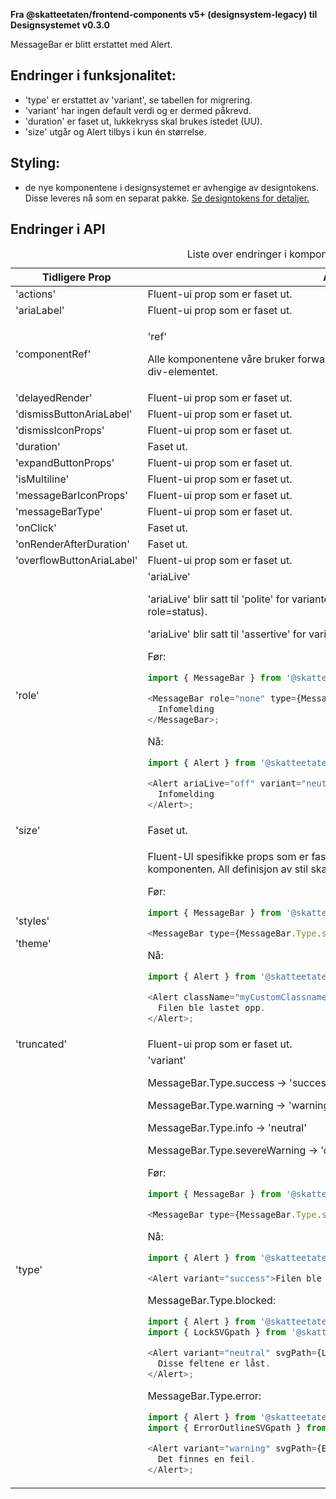 **Fra @skatteetaten/frontend-components v5+ (designsystem-legacy) til Designsystemet v0.3.0**

MessageBar er blitt erstattet med Alert.

## Endringer i funksjonalitet:

- 'type' er erstattet av 'variant', se tabellen for migrering.
- 'variant' har ingen default verdi og er dermed påkrevd.
- 'duration' er faset ut, lukkekryss skal brukes istedet (UU).
- 'size' utgår og Alert tilbys i kun én størrelse.

## Styling:

- de nye komponentene i designsystemet er avhengige av designtokens. Disse leveres nå som en separat pakke. <a class="brodtekst-link" href="#section-designtokens-deprecated">Se designtokens for detaljer.</a>

## Endringer i API

<div className="migration-tabell">
<table>
<caption>Liste over endringer i komponent-api'et</caption>
<thead><tr><th>Tidligere Prop</th><th>Alternativ</th></tr></thead>
<tbody>
<tr>
<td>'actions'</td>
<td>
Fluent-ui prop som er faset ut.
</td>
</tr>
<tr>
<td>'ariaLabel'</td>
<td>
Fluent-ui prop som er faset ut.
</td>
</tr>
<tr>
<td>'componentRef'</td>
<td>

'ref'

Alle komponentene våre bruker forwardRef. For denne komponenten sendes 'ref' til div-elementet.

</td>
</tr>
<tr>
<td>'delayedRender'</td>
<td>
Fluent-ui prop som er faset ut.
</td>
</tr>
<tr>
<td>'dismissButtonAriaLabel'</td>
<td>
Fluent-ui prop som er faset ut.
</td>
</tr>
<tr>
<td>'dismissIconProps'</td>
<td>
Fluent-ui prop som er faset ut.
</td>
</tr>
<tr>
<td>'duration'</td>
<td>
Faset ut.
</td>
</tr>
<tr>
<td>'expandButtonProps'</td>
<td>
Fluent-ui prop som er faset ut.
</td>
</tr>
<tr>
<td>'isMultiline'</td>
<td>
Fluent-ui prop som er faset ut.
</td>
</tr>
<tr>
<td>'messageBarIconProps'</td>
<td>
Fluent-ui prop som er faset ut.
</td>
</tr>
<tr>
<td>'messageBarType'</td>
<td>
Fluent-ui prop som er faset ut.
</td>
</tr>
<tr>
<td>'onClick'</td>
<td>
Faset ut.
</td>
</tr>
<tr>
<td>'onRenderAfterDuration'</td>
<td>
Faset ut.
</td>
</tr>
<tr>
<td>'overflowButtonAriaLabel'</td>
<td>
Fluent-ui prop som er faset ut.
</td>
</tr>
<tr>
<td>'role'</td>
<td>
'ariaLive'

'ariaLive' blir satt til 'polite' for variantene success, neutral og warning (som tilsvar role=status).

'ariaLive' blir satt til 'assertive' for varianten danger (som tilsvarer role=alert).

Før:

```javascript static
import { MessageBar } from '@skatteetaten/frontend-components/MessageBar';

<MessageBar role="none" type={MessageBar.Type.info}>
  Infomelding
</MessageBar>;
```

Nå:

```js static
import { Alert } from '@skatteetaten/ds-status';

<Alert ariaLive="off" variant="neutral">
  Infomelding
</Alert>;
```

</td>
</tr>
<tr>
<td>'size'</td>
<td>
Faset ut.
</td>
</tr>
<tr>
<td>
'styles'

'theme'</td>

<td>

Fluent-UI spesifikke props som er faset ut. Bruk 'className' for å style komponenten. All definisjon av stil skal settes via 'className'.

Før:

```javascript static
import { MessageBar } from '@skatteetaten/frontend-components/MessageBar';

<MessageBar type={MessageBar.Type.success}>Filen ble lastet opp.</MessageBar>;
```

Nå:

```js static
import { Alert } from '@skatteetaten/ds-status';

<Alert className="myCustomClassname" variant="success">
  Filen ble lastet opp.
</Alert>;
```

</td>
</tr>
<tr>
<td>'truncated'</td>
<td>
Fluent-ui prop som er faset ut.
</td>
</tr>
<tr>
<td>'type'</td>
<td>
'variant'

MessageBar.Type.success -> 'success'

MessageBar.Type.warning -> 'warning'

MessageBar.Type.info -> 'neutral'

MessageBar.Type.severeWarning -> 'danger'

Før:

```javascript static
import { MessageBar } from '@skatteetaten/frontend-components/MessageBar';

<MessageBar type={MessageBar.Type.success}>Filen ble lastet opp.</MessageBar>;
```

Nå:

```js static
import { Alert } from '@skatteetaten/ds-status';

<Alert variant="success">Filen ble lastet opp.</Alert>;
```

MessageBar.Type.blocked:

```js static
import { Alert } from '@skatteetaten/ds-status';
import { LockSVGpath } from '@skatteetaten/ds-icons';

<Alert variant="neutral" svgPath={LockSVGpath}>
  Disse feltene er låst.
</Alert>;
```

MessageBar.Type.error:

```js static
import { Alert } from '@skatteetaten/ds-status';
import { ErrorOutlineSVGpath } from '@skatteetaten/ds-icons';

<Alert variant="warning" svgPath={ErrorOutlineSVGpath}>
  Det finnes en feil.
</Alert>;
```

</td>
</tr>
</tbody>
</table>
</div>
